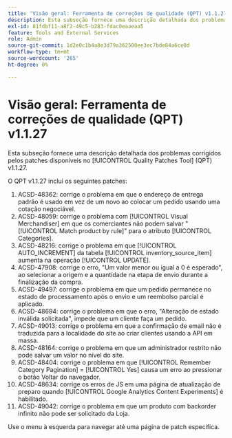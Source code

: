```yaml
---
title: 'Visão geral: Ferramenta de correções de qualidade (QPT) v1.1.27'
description: Esta subseção fornece uma descrição detalhada dos problemas corrigidos pelos patches disponíveis no [!UICONTROL Quality Patches Tool] (QPT) v1.1.27.
exl-id: 81fdbf11-a8f2-49c5-b283-fdac0eaaeaa5
feature: Tools and External Services
role: Admin
source-git-commit: 1d2e0c1b4a8e3d79a362500ee3ec7bde84a6ce0d
workflow-type: tm+mt
source-wordcount: '265'
ht-degree: 0%

---
```


# Visão geral: Ferramenta de correções de qualidade (QPT) v1.1.27

Esta subseção fornece uma descrição detalhada dos problemas corrigidos pelos patches disponíveis no [!UICONTROL Quality Patches Tool] (QPT) v1.1.27.

O QPT v1.1.27 inclui os seguintes patches:

1. ACSD-48362: corrige o problema em que o endereço de entrega padrão é usado em vez de um novo ao colocar um pedido usando uma cotação negociável.
1. ACSD-48059: corrige o problema com [!UICONTROL Visual Merchandiser] em que os comerciantes não podem salvar &quot;[!UICONTROL Match product by rule]&quot; para o atributo [!UICONTROL Categories].
1. ACSD-48216: corrige o problema em que [!UICONTROL AUTO_INCREMENT] da tabela [!UICONTROL inventory_source_item] aumenta na operação [!UICONTROL UPDATE].
1. ACSD-47908: corrige o erro, &quot;Um valor menor ou igual a 0 é esperado&quot;, ao selecionar a origem e a quantidade na etapa de envio durante a finalização da compra.
1. ACSD-49497: corrige o problema em que um pedido permanece no estado de processamento após o envio e um reembolso parcial é aplicado.
1. ACSD-48694: corrige o problema em que o erro, &quot;Alteração de estado inválida solicitada&quot;, impede que um cliente faça um pedido.
1. ACSD-49013: corrige o problema em que a confirmação de email não é traduzida para a localidade do site ao criar clientes usando a API em massa.
1. ACSD-48164: corrige o problema em que um administrador restrito não pode salvar um valor no nível do site.
1. ACSD-48404: corrige o problema em que [!UICONTROL Remember Category Pagination] = [!UICONTROL Yes] causa um erro ao pressionar o botão Voltar do navegador.
1. ACSD-48634: corrige os erros de JS em uma página de atualização de preparo quando [!UICONTROL Google Analytics Content Experiments] é habilitado.
1. ACSD-49042: corrige o problema em que um produto com backorder infinito não pode ser solicitado da Loja.

Use o menu à esquerda para navegar até uma página de patch específica.
